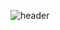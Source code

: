 ![header](https://capsule-render.vercel.app/api?type=rect&color=auto&height=300&section=header&text=Dong-Uk's_Github%20render&fontSize=90)
